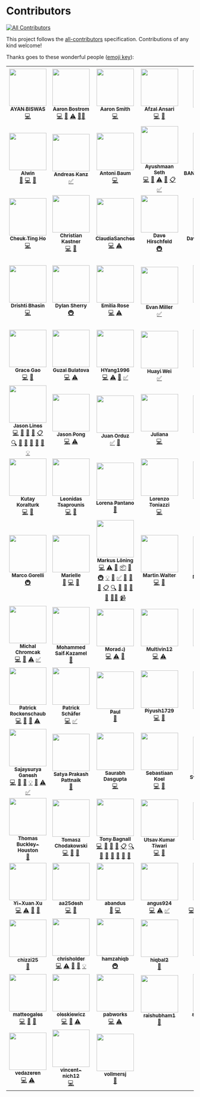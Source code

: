 Contributors
============

<!-- ALL-CONTRIBUTORS-BADGE:START - Do not remove or modify this section -->
[![All Contributors](https://img.shields.io/badge/all_contributors-108-orange.svg)](#contributors)
<!-- ALL-CONTRIBUTORS-BADGE:END -->

This project follows the [all-contributors](https://github.com/all-contributors/all-contributors) specification. Contributions of any kind welcome!

Thanks goes to these wonderful people ([emoji key](https://allcontributors.org/docs/en/emoji-key)):

<!-- ALL-CONTRIBUTORS-LIST:START - Do not remove or modify this section -->
<!-- prettier-ignore-start -->
<!-- markdownlint-disable -->
<table>
  <tr>
    <td align="center"><a href="https://github.com/ayan-biswas0412"><img src="https://avatars.githubusercontent.com/u/52851184?v=4?s=100" width="100px;" alt=""/><br /><sub><b>AYAN BISWAS</b></sub></a><br /><a href="https://github.com/alan-turing-institute/sktime/commits?author=ayan-biswas0412" title="Code">💻</a></td>
    <td align="center"><a href="https://github.com/ABostrom"><img src="https://avatars0.githubusercontent.com/u/9571933?v=4?s=100" width="100px;" alt=""/><br /><sub><b>Aaron Bostrom</b></sub></a><br /><a href="https://github.com/alan-turing-institute/sktime/commits?author=ABostrom" title="Code">💻</a> <a href="https://github.com/alan-turing-institute/sktime/commits?author=ABostrom" title="Documentation">📖</a> <a href="https://github.com/alan-turing-institute/sktime/commits?author=ABostrom" title="Tests">⚠️</a> <a href="#mentoring-ABostrom" title="Mentoring">🧑‍🏫</a></td>
    <td align="center"><a href="https://github.com/aaronreidsmith"><img src="https://avatars.githubusercontent.com/u/21350310?v=4?s=100" width="100px;" alt=""/><br /><sub><b>Aaron Smith</b></sub></a><br /><a href="https://github.com/alan-turing-institute/sktime/commits?author=aaronreidsmith" title="Code">💻</a></td>
    <td align="center"><a href="https://github.com/afzal442"><img src="https://avatars0.githubusercontent.com/u/11625672?v=4?s=100" width="100px;" alt=""/><br /><sub><b>Afzal Ansari</b></sub></a><br /><a href="https://github.com/alan-turing-institute/sktime/commits?author=afzal442" title="Code">💻</a> <a href="https://github.com/alan-turing-institute/sktime/commits?author=afzal442" title="Documentation">📖</a></td>
    <td align="center"><a href="https://github.com/bilal-196"><img src="https://avatars.githubusercontent.com/u/74570044?v=4?s=100" width="100px;" alt=""/><br /><sub><b>Ahmed Bilal</b></sub></a><br /><a href="https://github.com/alan-turing-institute/sktime/commits?author=bilal-196" title="Documentation">📖</a></td>
    <td align="center"><a href="https://github.com/AidenRushbrooke"><img src="https://avatars0.githubusercontent.com/u/72034940?v=4?s=100" width="100px;" alt=""/><br /><sub><b>AidenRushbrooke</b></sub></a><br /><a href="https://github.com/alan-turing-institute/sktime/commits?author=AidenRushbrooke" title="Code">💻</a> <a href="https://github.com/alan-turing-institute/sktime/commits?author=AidenRushbrooke" title="Tests">⚠️</a></td>
    <td align="center"><a href="https://medium.com/@alexandra.amidon"><img src="https://avatars2.githubusercontent.com/u/17050655?v=4?s=100" width="100px;" alt=""/><br /><sub><b>Alexandra Amidon</b></sub></a><br /><a href="#blog-lynnssi" title="Blogposts">📝</a> <a href="https://github.com/alan-turing-institute/sktime/commits?author=lynnssi" title="Documentation">📖</a> <a href="#ideas-lynnssi" title="Ideas, Planning, & Feedback">🤔</a></td>
  </tr>
  <tr>
    <td align="center"><a href="https://github.com/alwinw"><img src="https://avatars3.githubusercontent.com/u/16846521?v=4?s=100" width="100px;" alt=""/><br /><sub><b>Alwin</b></sub></a><br /><a href="https://github.com/alan-turing-institute/sktime/commits?author=alwinw" title="Documentation">📖</a> <a href="https://github.com/alan-turing-institute/sktime/commits?author=alwinw" title="Code">💻</a> <a href="#maintenance-alwinw" title="Maintenance">🚧</a></td>
    <td align="center"><a href="https://github.com/akanz1"><img src="https://avatars3.githubusercontent.com/u/51492342?v=4?s=100" width="100px;" alt=""/><br /><sub><b>Andreas Kanz</b></sub></a><br /><a href="#tutorial-akanz1" title="Tutorials">✅</a></td>
    <td align="center"><a href="https://www.linkedin.com/in/yard1/"><img src="https://avatars.githubusercontent.com/u/10364161?v=4?s=100" width="100px;" alt=""/><br /><sub><b>Antoni Baum</b></sub></a><br /><a href="https://github.com/alan-turing-institute/sktime/commits?author=Yard1" title="Code">💻</a></td>
    <td align="center"><a href="https://www.linkedin.com/in/ayushmaan-seth-4a96364a/"><img src="https://avatars1.githubusercontent.com/u/29939762?v=4?s=100" width="100px;" alt=""/><br /><sub><b>Ayushmaan Seth</b></sub></a><br /><a href="https://github.com/alan-turing-institute/sktime/commits?author=Ayushmaanseth" title="Code">💻</a> <a href="https://github.com/alan-turing-institute/sktime/pulls?q=is%3Apr+reviewed-by%3AAyushmaanseth" title="Reviewed Pull Requests">👀</a> <a href="https://github.com/alan-turing-institute/sktime/commits?author=Ayushmaanseth" title="Tests">⚠️</a> <a href="https://github.com/alan-turing-institute/sktime/commits?author=Ayushmaanseth" title="Documentation">📖</a> <a href="#eventOrganizing-Ayushmaanseth" title="Event Organizing">📋</a> <a href="#tutorial-Ayushmaanseth" title="Tutorials">✅</a></td>
    <td align="center"><a href="https://github.com/BandaSaiTejaReddy"><img src="https://avatars0.githubusercontent.com/u/31387911?v=4?s=100" width="100px;" alt=""/><br /><sub><b>BANDASAITEJAREDDY</b></sub></a><br /><a href="https://github.com/alan-turing-institute/sktime/commits?author=BandaSaiTejaReddy" title="Code">💻</a> <a href="https://github.com/alan-turing-institute/sktime/commits?author=BandaSaiTejaReddy" title="Documentation">📖</a></td>
    <td align="center"><a href="https://bmurphyportfolio.netlify.com/"><img src="https://avatars2.githubusercontent.com/u/32182553?v=4?s=100" width="100px;" alt=""/><br /><sub><b>Brian Murphy</b></sub></a><br /><a href="https://github.com/alan-turing-institute/sktime/commits?author=bmurdata" title="Documentation">📖</a></td>
    <td align="center"><a href="https://github.com/vnmabus"><img src="https://avatars1.githubusercontent.com/u/2364173?v=4?s=100" width="100px;" alt=""/><br /><sub><b>Carlos Ramos Carreño</b></sub></a><br /><a href="https://github.com/alan-turing-institute/sktime/commits?author=vnmabus" title="Documentation">📖</a></td>
  </tr>
  <tr>
    <td align="center"><a href="http://cheuk.dev"><img src="https://avatars1.githubusercontent.com/u/28761465?v=4?s=100" width="100px;" alt=""/><br /><sub><b>Cheuk Ting Ho</b></sub></a><br /><a href="https://github.com/alan-turing-institute/sktime/commits?author=Cheukting" title="Code">💻</a></td>
    <td align="center"><a href="https://github.com/ckastner"><img src="https://avatars.githubusercontent.com/u/15859947?v=4?s=100" width="100px;" alt=""/><br /><sub><b>Christian Kastner</b></sub></a><br /><a href="https://github.com/alan-turing-institute/sktime/commits?author=ckastner" title="Code">💻</a> <a href="https://github.com/alan-turing-institute/sktime/issues?q=author%3Ackastner" title="Bug reports">🐛</a></td>
    <td align="center"><a href="https://github.com/ClaudiaSanches"><img src="https://avatars3.githubusercontent.com/u/28742178?v=4?s=100" width="100px;" alt=""/><br /><sub><b>ClaudiaSanches</b></sub></a><br /><a href="https://github.com/alan-turing-institute/sktime/commits?author=ClaudiaSanches" title="Code">💻</a> <a href="https://github.com/alan-turing-institute/sktime/commits?author=ClaudiaSanches" title="Tests">⚠️</a></td>
    <td align="center"><a href="https://dhirschfeld.github.io/"><img src="https://avatars1.githubusercontent.com/u/881019?v=4?s=100" width="100px;" alt=""/><br /><sub><b>Dave Hirschfeld</b></sub></a><br /><a href="#infra-dhirschfeld" title="Infrastructure (Hosting, Build-Tools, etc)">🚇</a></td>
    <td align="center"><a href="https://github.com/davidbp"><img src="https://avatars3.githubusercontent.com/u/4223580?v=4?s=100" width="100px;" alt=""/><br /><sub><b>David Buchaca Prats</b></sub></a><br /><a href="https://github.com/alan-turing-institute/sktime/commits?author=davidbp" title="Code">💻</a></td>
    <td align="center"><a href="http://www.uco.es/grupos/ayrna/index.php/es/publicaciones/articulos?publications_view_all=1&theses_view_all=0&projects_view_all=0&task=show&view=member&id=22"><img src="https://avatars1.githubusercontent.com/u/47889499?v=4?s=100" width="100px;" alt=""/><br /><sub><b>David Guijo Rubio</b></sub></a><br /><a href="https://github.com/alan-turing-institute/sktime/commits?author=dguijo" title="Code">💻</a> <a href="#ideas-dguijo" title="Ideas, Planning, & Feedback">🤔</a></td>
    <td align="center"><a href="https://github.com/DmitriyValetov"><img src="https://avatars0.githubusercontent.com/u/27976850?v=4?s=100" width="100px;" alt=""/><br /><sub><b>Dmitriy Valetov</b></sub></a><br /><a href="https://github.com/alan-turing-institute/sktime/commits?author=DmitriyValetov" title="Code">💻</a> <a href="#tutorial-DmitriyValetov" title="Tutorials">✅</a></td>
  </tr>
  <tr>
    <td align="center"><a href="https://github.com/Dbhasin1"><img src="https://avatars.githubusercontent.com/u/56479884?v=4?s=100" width="100px;" alt=""/><br /><sub><b>Drishti Bhasin </b></sub></a><br /><a href="https://github.com/alan-turing-institute/sktime/commits?author=Dbhasin1" title="Code">💻</a></td>
    <td align="center"><a href="https://github.com/dsherry"><img src="https://avatars.githubusercontent.com/dsherry?s=100" width="100px;" alt=""/><br /><sub><b>Dylan Sherry</b></sub></a><br /><a href="#infra-dsherry" title="Infrastructure (Hosting, Build-Tools, etc)">🚇</a></td>
    <td align="center"><a href="https://github.com/Emiliathewolf"><img src="https://avatars2.githubusercontent.com/u/22026218?v=4?s=100" width="100px;" alt=""/><br /><sub><b>Emilia Rose</b></sub></a><br /><a href="https://github.com/alan-turing-institute/sktime/commits?author=Emiliathewolf" title="Code">💻</a> <a href="https://github.com/alan-turing-institute/sktime/commits?author=Emiliathewolf" title="Tests">⚠️</a></td>
    <td align="center"><a href="https://github.com/evanmiller29"><img src="https://avatars2.githubusercontent.com/u/8062590?v=4?s=100" width="100px;" alt=""/><br /><sub><b>Evan Miller</b></sub></a><br /><a href="#tutorial-evanmiller29" title="Tutorials">✅</a></td>
    <td align="center"><a href="https://github.com/flix6x"><img src="https://avatars.githubusercontent.com/u/30658763?v=4?s=100" width="100px;" alt=""/><br /><sub><b>Felix Claessen</b></sub></a><br /><a href="https://github.com/alan-turing-institute/sktime/commits?author=flix6x" title="Code">💻</a> <a href="https://github.com/alan-turing-institute/sktime/issues?q=author%3Aflix6x" title="Bug reports">🐛</a> <a href="https://github.com/alan-turing-institute/sktime/commits?author=flix6x" title="Tests">⚠️</a></td>
    <td align="center"><a href="https://github.com/fkiraly"><img src="https://avatars1.githubusercontent.com/u/7985502?v=4?s=100" width="100px;" alt=""/><br /><sub><b>Franz Kiraly</b></sub></a><br /><a href="#business-fkiraly" title="Business development">💼</a> <a href="https://github.com/alan-turing-institute/sktime/commits?author=fkiraly" title="Code">💻</a> <a href="https://github.com/alan-turing-institute/sktime/commits?author=fkiraly" title="Documentation">📖</a> <a href="#design-fkiraly" title="Design">🎨</a> <a href="#eventOrganizing-fkiraly" title="Event Organizing">📋</a> <a href="#example-fkiraly" title="Examples">💡</a> <a href="#financial-fkiraly" title="Financial">💵</a> <a href="#fundingFinding-fkiraly" title="Funding Finding">🔍</a> <a href="#ideas-fkiraly" title="Ideas, Planning, & Feedback">🤔</a> <a href="#mentoring-fkiraly" title="Mentoring">🧑‍🏫</a> <a href="#projectManagement-fkiraly" title="Project Management">📆</a> <a href="#question-fkiraly" title="Answering Questions">💬</a> <a href="https://github.com/alan-turing-institute/sktime/pulls?q=is%3Apr+reviewed-by%3Afkiraly" title="Reviewed Pull Requests">👀</a> <a href="#talk-fkiraly" title="Talks">📢</a> <a href="https://github.com/alan-turing-institute/sktime/commits?author=fkiraly" title="Tests">⚠️</a> <a href="#tutorial-fkiraly" title="Tutorials">✅</a></td>
    <td align="center"><a href="https://github.com/goastler"><img src="https://avatars0.githubusercontent.com/u/7059456?v=4?s=100" width="100px;" alt=""/><br /><sub><b>George Oastler</b></sub></a><br /><a href="https://github.com/alan-turing-institute/sktime/commits?author=goastler" title="Code">💻</a> <a href="https://github.com/alan-turing-institute/sktime/commits?author=goastler" title="Tests">⚠️</a> <a href="#platform-goastler" title="Packaging/porting to new platform">📦</a> <a href="#example-goastler" title="Examples">💡</a> <a href="https://github.com/alan-turing-institute/sktime/commits?author=goastler" title="Documentation">📖</a></td>
  </tr>
  <tr>
    <td align="center"><a href="https://www.linkedin.com/in/gracewgao/"><img src="https://avatars0.githubusercontent.com/u/38268331?v=4?s=100" width="100px;" alt=""/><br /><sub><b>Grace Gao</b></sub></a><br /><a href="https://github.com/alan-turing-institute/sktime/commits?author=gracewgao" title="Code">💻</a> <a href="https://github.com/alan-turing-institute/sktime/issues?q=author%3Agracewgao" title="Bug reports">🐛</a></td>
    <td align="center"><a href="https://github.com/GuzalBulatova"><img src="https://avatars.githubusercontent.com/GuzalBulatova?s=100" width="100px;" alt=""/><br /><sub><b>Guzal Bulatova</b></sub></a><br /><a href="https://github.com/alan-turing-institute/sktime/commits?author=GuzalBulatova" title="Code">💻</a> <a href="https://github.com/alan-turing-institute/sktime/commits?author=GuzalBulatova" title="Tests">⚠️</a></td>
    <td align="center"><a href="https://github.com/HYang1996"><img src="https://avatars0.githubusercontent.com/u/44179303?v=4?s=100" width="100px;" alt=""/><br /><sub><b>HYang1996</b></sub></a><br /><a href="https://github.com/alan-turing-institute/sktime/commits?author=HYang1996" title="Code">💻</a> <a href="https://github.com/alan-turing-institute/sktime/commits?author=HYang1996" title="Tests">⚠️</a> <a href="https://github.com/alan-turing-institute/sktime/commits?author=HYang1996" title="Documentation">📖</a> <a href="#tutorial-HYang1996" title="Tutorials">✅</a></td>
    <td align="center"><a href="https://www.linkedin.com/in/huayiwei/"><img src="https://avatars3.githubusercontent.com/u/22870735?v=4?s=100" width="100px;" alt=""/><br /><sub><b>Huayi Wei</b></sub></a><br /><a href="#tutorial-huayicodes" title="Tutorials">✅</a></td>
    <td align="center"><a href="https://github.com/Ifeanyi30"><img src="https://avatars.githubusercontent.com/u/49926145?v=4?s=100" width="100px;" alt=""/><br /><sub><b>Ifeanyi30</b></sub></a><br /><a href="https://github.com/alan-turing-institute/sktime/commits?author=Ifeanyi30" title="Code">💻</a></td>
    <td align="center"><a href="http://www.timeseriesclassification.com/"><img src="https://avatars0.githubusercontent.com/u/44509982?v=4?s=100" width="100px;" alt=""/><br /><sub><b>James Large</b></sub></a><br /><a href="https://github.com/alan-turing-institute/sktime/commits?author=James-Large" title="Code">💻</a> <a href="https://github.com/alan-turing-institute/sktime/commits?author=James-Large" title="Documentation">📖</a> <a href="https://github.com/alan-turing-institute/sktime/commits?author=James-Large" title="Tests">⚠️</a> <a href="#infra-James-Large" title="Infrastructure (Hosting, Build-Tools, etc)">🚇</a> <a href="#maintenance-James-Large" title="Maintenance">🚧</a></td>
    <td align="center"><a href="https://github.com/jambo6"><img src="https://https://avatars.githubusercontent.com/jambo6?s=100" width="100px;" alt=""/><br /><sub><b>James Morrill</b></sub></a><br /><a href="https://github.com/alan-turing-institute/sktime/commits?author=jambo6" title="Code">💻</a></td>
  </tr>
  <tr>
    <td align="center"><a href="http://www.timeseriesclassification.com"><img src="https://avatars1.githubusercontent.com/u/38794632?v=4?s=100" width="100px;" alt=""/><br /><sub><b>Jason Lines</b></sub></a><br /><a href="https://github.com/alan-turing-institute/sktime/commits?author=jasonlines" title="Code">💻</a> <a href="#business-jasonlines" title="Business development">💼</a> <a href="https://github.com/alan-turing-institute/sktime/commits?author=jasonlines" title="Documentation">📖</a> <a href="#design-jasonlines" title="Design">🎨</a> <a href="#eventOrganizing-jasonlines" title="Event Organizing">📋</a> <a href="#fundingFinding-jasonlines" title="Funding Finding">🔍</a> <a href="#ideas-jasonlines" title="Ideas, Planning, & Feedback">🤔</a> <a href="#projectManagement-jasonlines" title="Project Management">📆</a> <a href="#question-jasonlines" title="Answering Questions">💬</a> <a href="https://github.com/alan-turing-institute/sktime/pulls?q=is%3Apr+reviewed-by%3Ajasonlines" title="Reviewed Pull Requests">👀</a> <a href="#talk-jasonlines" title="Talks">📢</a> <a href="#example-jasonlines" title="Examples">💡</a></td>
    <td align="center"><a href="https://github.com/whackteachers"><img src="https://avatars0.githubusercontent.com/u/33785383?v=4?s=100" width="100px;" alt=""/><br /><sub><b>Jason Pong</b></sub></a><br /><a href="https://github.com/alan-turing-institute/sktime/commits?author=whackteachers" title="Code">💻</a> <a href="https://github.com/alan-turing-institute/sktime/commits?author=whackteachers" title="Tests">⚠️</a></td>
    <td align="center"><a href="https://juanitorduz.github.io/"><img src="https://avatars1.githubusercontent.com/u/22996444?v=4?s=100" width="100px;" alt=""/><br /><sub><b>Juan Orduz</b></sub></a><br /><a href="#tutorial-juanitorduz" title="Tutorials">✅</a> <a href="https://github.com/alan-turing-institute/sktime/commits?author=juanitorduz" title="Documentation">📖</a></td>
    <td align="center"><a href="https://www.linkedin.com/in/julianarn/"><img src="https://avatars.githubusercontent.com/u/19613567?v=4?s=100" width="100px;" alt=""/><br /><sub><b>Juliana</b></sub></a><br /><a href="https://github.com/alan-turing-institute/sktime/commits?author=julramos" title="Code">💻</a></td>
    <td align="center"><a href="https://github.com/kanand77"><img src="https://avatars.githubusercontent.com/kanand77?s=100" width="100px;" alt=""/><br /><sub><b>Kavin Anand</b></sub></a><br /><a href="https://github.com/alan-turing-institute/sktime/commits?author=kanand77" title="Documentation">📖</a></td>
    <td align="center"><a href="https://whitakerlab.github.io/"><img src="https://avatars1.githubusercontent.com/u/3626306?v=4?s=100" width="100px;" alt=""/><br /><sub><b>Kirstie Whitaker</b></sub></a><br /><a href="#ideas-KirstieJane" title="Ideas, Planning, & Feedback">🤔</a> <a href="#fundingFinding-KirstieJane" title="Funding Finding">🔍</a></td>
    <td align="center"><a href="https://github.com/krumeto"><img src="https://avatars3.githubusercontent.com/u/11272436?v=4?s=100" width="100px;" alt=""/><br /><sub><b>Krum Arnaudov</b></sub></a><br /><a href="https://github.com/alan-turing-institute/sktime/issues?q=author%3Akrumeto" title="Bug reports">🐛</a> <a href="https://github.com/alan-turing-institute/sktime/commits?author=krumeto" title="Code">💻</a></td>
  </tr>
  <tr>
    <td align="center"><a href="https://github.com/koralturkk"><img src="https://avatars2.githubusercontent.com/u/18037789?s=460&v=4?s=100" width="100px;" alt=""/><br /><sub><b>Kutay Koralturk</b></sub></a><br /><a href="https://github.com/alan-turing-institute/sktime/commits?author=koralturkk" title="Code">💻</a> <a href="https://github.com/alan-turing-institute/sktime/issues?q=author%3Akoralturkk" title="Bug reports">🐛</a></td>
    <td align="center"><a href="https://github.com/ltsaprounis"><img src="https://avatars.githubusercontent.com/u/64217214?v=4?s=100" width="100px;" alt=""/><br /><sub><b>Leonidas Tsaprounis</b></sub></a><br /><a href="https://github.com/alan-turing-institute/sktime/commits?author=ltsaprounis" title="Code">💻</a> <a href="https://github.com/alan-turing-institute/sktime/issues?q=author%3Altsaprounis" title="Bug reports">🐛</a></td>
    <td align="center"><a href="http://lpantano.github.io/"><img src="https://avatars2.githubusercontent.com/u/1621788?v=4?s=100" width="100px;" alt=""/><br /><sub><b>Lorena Pantano</b></sub></a><br /><a href="#ideas-lpantano" title="Ideas, Planning, & Feedback">🤔</a></td>
    <td align="center"><a href="https://github.com/ltoniazzi"><img src="https://avatars.githubusercontent.com/u/61414566?s=100" width="100px;" alt=""/><br /><sub><b>Lorenzo Toniazzi</b></sub></a><br /><a href="https://github.com/alan-turing-institute/sktime/commits?author=ltoniazzi" title="Code">💻</a></td>
    <td align="center"><a href="https://github.com/Lovkush-A"><img src="https://avatars.githubusercontent.com/u/25344832?v=4?s=100" width="100px;" alt=""/><br /><sub><b>Lovkush</b></sub></a><br /><a href="https://github.com/alan-turing-institute/sktime/commits?author=Lovkush-A" title="Code">💻</a> <a href="https://github.com/alan-turing-institute/sktime/commits?author=Lovkush-A" title="Tests">⚠️</a></td>
    <td align="center"><a href="https://github.com/luiszugasti"><img src="https://avatars.githubusercontent.com/u/11198457?s=460&u=0645b72683e491824aca16db9702f1d3eb990389&v=4?s=100" width="100px;" alt=""/><br /><sub><b>Luis Zugasti</b></sub></a><br /><a href="https://github.com/alan-turing-institute/sktime/commits?author=luiszugasti" title="Documentation">📖</a></td>
    <td align="center"><a href="http://marcelotryle.com"><img src="https://avatars3.githubusercontent.com/u/7353520?v=4?s=100" width="100px;" alt=""/><br /><sub><b>Marcelo Trylesinski</b></sub></a><br /><a href="https://github.com/alan-turing-institute/sktime/commits?author=Kludex" title="Documentation">📖</a></td>
  </tr>
  <tr>
    <td align="center"><a href="https://github.com/MarcoGorelli"><img src="https://avatars2.githubusercontent.com/u/33491632?v=4?s=100" width="100px;" alt=""/><br /><sub><b>Marco Gorelli</b></sub></a><br /><a href="#infra-MarcoGorelli" title="Infrastructure (Hosting, Build-Tools, etc)">🚇</a></td>
    <td align="center"><a href="https://twitter.com/marielli"><img src="https://avatars2.githubusercontent.com/u/13499809?v=4?s=100" width="100px;" alt=""/><br /><sub><b>Marielle</b></sub></a><br /><a href="https://github.com/alan-turing-institute/sktime/commits?author=marielledado" title="Documentation">📖</a> <a href="https://github.com/alan-turing-institute/sktime/commits?author=marielledado" title="Code">💻</a> <a href="#ideas-marielledado" title="Ideas, Planning, & Feedback">🤔</a></td>
    <td align="center"><a href="https://github.com/mloning"><img src="https://avatars3.githubusercontent.com/u/21020482?v=4?s=100" width="100px;" alt=""/><br /><sub><b>Markus Löning</b></sub></a><br /><a href="https://github.com/alan-turing-institute/sktime/commits?author=mloning" title="Code">💻</a> <a href="https://github.com/alan-turing-institute/sktime/commits?author=mloning" title="Tests">⚠️</a> <a href="#maintenance-mloning" title="Maintenance">🚧</a> <a href="#platform-mloning" title="Packaging/porting to new platform">📦</a> <a href="https://github.com/alan-turing-institute/sktime/pulls?q=is%3Apr+reviewed-by%3Amloning" title="Reviewed Pull Requests">👀</a> <a href="#infra-mloning" title="Infrastructure (Hosting, Build-Tools, etc)">🚇</a> <a href="#example-mloning" title="Examples">💡</a> <a href="https://github.com/alan-turing-institute/sktime/issues?q=author%3Amloning" title="Bug reports">🐛</a> <a href="#tutorial-mloning" title="Tutorials">✅</a> <a href="#business-mloning" title="Business development">💼</a> <a href="https://github.com/alan-turing-institute/sktime/commits?author=mloning" title="Documentation">📖</a> <a href="#design-mloning" title="Design">🎨</a> <a href="#eventOrganizing-mloning" title="Event Organizing">📋</a> <a href="#fundingFinding-mloning" title="Funding Finding">🔍</a> <a href="#ideas-mloning" title="Ideas, Planning, & Feedback">🤔</a> <a href="#projectManagement-mloning" title="Project Management">📆</a> <a href="#question-mloning" title="Answering Questions">💬</a> <a href="#talk-mloning" title="Talks">📢</a> <a href="#mentoring-mloning" title="Mentoring">🧑‍🏫</a> <a href="#video-mloning" title="Videos">📹</a></td>
    <td align="center"><a href="https://www.linkedin.com/in/martin-walter-1a33b3114/"><img src="https://avatars0.githubusercontent.com/u/29627036?v=4?s=100" width="100px;" alt=""/><br /><sub><b>Martin Walter</b></sub></a><br /><a href="https://github.com/alan-turing-institute/sktime/commits?author=aiwalter" title="Code">💻</a> <a href="https://github.com/alan-turing-institute/sktime/issues?q=author%3Aaiwalter" title="Bug reports">🐛</a></td>
    <td align="center"><a href="https://github.com/martinagvilas"><img src="https://avatars2.githubusercontent.com/u/37339384?v=4?s=100" width="100px;" alt=""/><br /><sub><b>Martina G. Vilas</b></sub></a><br /><a href="https://github.com/alan-turing-institute/sktime/pulls?q=is%3Apr+reviewed-by%3Amartinagvilas" title="Reviewed Pull Requests">👀</a> <a href="#ideas-martinagvilas" title="Ideas, Planning, & Feedback">🤔</a></td>
    <td align="center"><a href="http://www.timeseriesclassification.com"><img src="https://avatars0.githubusercontent.com/u/25731235?v=4?s=100" width="100px;" alt=""/><br /><sub><b>Matthew Middlehurst</b></sub></a><br /><a href="https://github.com/alan-turing-institute/sktime/commits?author=MatthewMiddlehurst" title="Code">💻</a> <a href="https://github.com/alan-turing-institute/sktime/commits?author=MatthewMiddlehurst" title="Documentation">📖</a> <a href="https://github.com/alan-turing-institute/sktime/commits?author=MatthewMiddlehurst" title="Tests">⚠️</a> <a href="#tutorial-MatthewMiddlehurst" title="Tutorials">✅</a></td>
    <td align="center"><a href="https://github.com/Hephaest"><img src="https://avatars2.githubusercontent.com/u/37981444?v=4?s=100" width="100px;" alt=""/><br /><sub><b>Miao Cai</b></sub></a><br /><a href="https://github.com/alan-turing-institute/sktime/issues?q=author%3AHephaest" title="Bug reports">🐛</a> <a href="https://github.com/alan-turing-institute/sktime/commits?author=Hephaest" title="Code">💻</a></td>
  </tr>
  <tr>
    <td align="center"><a href="https://github.com/MichalChromcak"><img src="https://avatars1.githubusercontent.com/u/12393430?v=4?s=100" width="100px;" alt=""/><br /><sub><b>Michal Chromcak</b></sub></a><br /><a href="https://github.com/alan-turing-institute/sktime/commits?author=MichalChromcak" title="Code">💻</a> <a href="https://github.com/alan-turing-institute/sktime/commits?author=MichalChromcak" title="Documentation">📖</a> <a href="https://github.com/alan-turing-institute/sktime/commits?author=MichalChromcak" title="Tests">⚠️</a> <a href="#tutorial-MichalChromcak" title="Tutorials">✅</a></td>
    <td align="center"><a href="https://mo-saif.github.io/"><img src="https://avatars0.githubusercontent.com/u/27867617?v=4?s=100" width="100px;" alt=""/><br /><sub><b>Mohammed Saif Kazamel</b></sub></a><br /><a href="https://github.com/alan-turing-institute/sktime/issues?q=author%3AMo-Saif" title="Bug reports">🐛</a></td>
    <td align="center"><a href="https://moradisten.github.io/"><img src="https://avatars.githubusercontent.com/u/29915156?v=4?s=100" width="100px;" alt=""/><br /><sub><b>Morad :)</b></sub></a><br /><a href="https://github.com/alan-turing-institute/sktime/commits?author=moradabaz" title="Code">💻</a> <a href="https://github.com/alan-turing-institute/sktime/commits?author=moradabaz" title="Tests">⚠️</a> <a href="https://github.com/alan-turing-institute/sktime/commits?author=moradabaz" title="Documentation">📖</a></td>
    <td align="center"><a href="https://github.com/Multivin12"><img src="https://avatars3.githubusercontent.com/u/36476633?v=4?s=100" width="100px;" alt=""/><br /><sub><b>Multivin12</b></sub></a><br /><a href="https://github.com/alan-turing-institute/sktime/commits?author=Multivin12" title="Code">💻</a> <a href="https://github.com/alan-turing-institute/sktime/commits?author=Multivin12" title="Tests">⚠️</a></td>
    <td align="center"><a href="https://github.com/ngupta23"><img src="https://avatars0.githubusercontent.com/u/33585645?v=4?s=100" width="100px;" alt=""/><br /><sub><b>Nikhil Gupta</b></sub></a><br /><a href="https://github.com/alan-turing-institute/sktime/commits?author=ngupta23" title="Code">💻</a> <a href="https://github.com/alan-turing-institute/sktime/issues?q=author%3Angupta23" title="Bug reports">🐛</a> <a href="https://github.com/alan-turing-institute/sktime/commits?author=ngupta23" title="Documentation">📖</a></td>
    <td align="center"><a href="https://github.com/ninfueng"><img src="https://avatars2.githubusercontent.com/u/28499769?v=4?s=100" width="100px;" alt=""/><br /><sub><b>Ninnart Fuengfusin</b></sub></a><br /><a href="https://github.com/alan-turing-institute/sktime/commits?author=ninfueng" title="Code">💻</a></td>
    <td align="center"><a href="https://github.com/kachayev"><img src="https://avatars.githubusercontent.com/u/485647?v=4?s=100" width="100px;" alt=""/><br /><sub><b>Oleksii Kachaiev</b></sub></a><br /><a href="https://github.com/alan-turing-institute/sktime/commits?author=kachayev" title="Code">💻</a> <a href="https://github.com/alan-turing-institute/sktime/commits?author=kachayev" title="Tests">⚠️</a></td>
  </tr>
  <tr>
    <td align="center"><a href="https://github.com/prockenschaub"><img src="https://avatars0.githubusercontent.com/u/15381732?v=4?s=100" width="100px;" alt=""/><br /><sub><b>Patrick Rockenschaub</b></sub></a><br /><a href="https://github.com/alan-turing-institute/sktime/commits?author=prockenschaub" title="Code">💻</a> <a href="#design-prockenschaub" title="Design">🎨</a> <a href="#ideas-prockenschaub" title="Ideas, Planning, & Feedback">🤔</a> <a href="https://github.com/alan-turing-institute/sktime/commits?author=prockenschaub" title="Tests">⚠️</a></td>
    <td align="center"><a href="http://www2.informatik.hu-berlin.de/~schaefpa/"><img src="https://avatars0.githubusercontent.com/u/7783034?v=4?s=100" width="100px;" alt=""/><br /><sub><b>Patrick Schäfer</b></sub></a><br /><a href="https://github.com/alan-turing-institute/sktime/commits?author=patrickzib" title="Code">💻</a> <a href="#tutorial-patrickzib" title="Tutorials">✅</a></td>
    <td align="center"><a href="https://ber.gp"><img src="https://avatars1.githubusercontent.com/u/9824244?v=4?s=100" width="100px;" alt=""/><br /><sub><b>Paul</b></sub></a><br /><a href="https://github.com/alan-turing-institute/sktime/commits?author=Pangoraw" title="Documentation">📖</a></td>
    <td align="center"><a href="https://github.com/Piyush1729"><img src="https://avatars2.githubusercontent.com/u/64950012?v=4?s=100" width="100px;" alt=""/><br /><sub><b>Piyush1729</b></sub></a><br /><a href="https://github.com/alan-turing-institute/sktime/commits?author=Piyush1729" title="Code">💻</a> <a href="https://github.com/alan-turing-institute/sktime/pulls?q=is%3Apr+reviewed-by%3APiyush1729" title="Reviewed Pull Requests">👀</a></td>
    <td align="center"><a href="https://github.com/Quaterion"><img src="https://avatars2.githubusercontent.com/u/23200273?v=4?s=100" width="100px;" alt=""/><br /><sub><b>Quaterion</b></sub></a><br /><a href="https://github.com/alan-turing-institute/sktime/issues?q=author%3AQuaterion" title="Bug reports">🐛</a></td>
    <td align="center"><a href="https://github.com/Riyabelle25"><img src="https://avatars.githubusercontent.com/u/55790848?v=4?s=100" width="100px;" alt=""/><br /><sub><b>Riya Elizabeth John</b></sub></a><br /><a href="https://github.com/alan-turing-institute/sktime/commits?author=Riyabelle25" title="Code">💻</a> <a href="https://github.com/alan-turing-institute/sktime/commits?author=Riyabelle25" title="Tests">⚠️</a> <a href="https://github.com/alan-turing-institute/sktime/commits?author=Riyabelle25" title="Documentation">📖</a></td>
    <td align="center"><a href="https://github.com/rnkuhns"><img src="https://avatars0.githubusercontent.com/u/26907244?v=4?s=100" width="100px;" alt=""/><br /><sub><b>Ryan Kuhns</b></sub></a><br /><a href="https://github.com/alan-turing-institute/sktime/commits?author=RNKuhns" title="Code">💻</a> <a href="https://github.com/alan-turing-institute/sktime/commits?author=RNKuhns" title="Documentation">📖</a> <a href="#tutorial-RNKuhns" title="Tutorials">✅</a></td>
  </tr>
  <tr>
    <td align="center"><a href="https://sajay.online"><img src="https://avatars2.githubusercontent.com/u/25329624?v=4?s=100" width="100px;" alt=""/><br /><sub><b>Sajaysurya Ganesh</b></sub></a><br /><a href="https://github.com/alan-turing-institute/sktime/commits?author=sajaysurya" title="Code">💻</a> <a href="https://github.com/alan-turing-institute/sktime/commits?author=sajaysurya" title="Documentation">📖</a> <a href="#design-sajaysurya" title="Design">🎨</a> <a href="#example-sajaysurya" title="Examples">💡</a> <a href="#ideas-sajaysurya" title="Ideas, Planning, & Feedback">🤔</a> <a href="https://github.com/alan-turing-institute/sktime/commits?author=sajaysurya" title="Tests">⚠️</a> <a href="#tutorial-sajaysurya" title="Tutorials">✅</a></td>
    <td align="center"><a href="https://www.linkedin.com/in/satya-pattnaik-77a430144/"><img src="https://avatars.githubusercontent.com/u/22102468?v=4?s=100" width="100px;" alt=""/><br /><sub><b>Satya Prakash Pattnaik</b></sub></a><br /><a href="https://github.com/alan-turing-institute/sktime/commits?author=satya-pattnaik" title="Documentation">📖</a></td>
    <td align="center"><a href="https://github.com/dasgupsa"><img src="https://avatars2.githubusercontent.com/u/10398956?v=4?s=100" width="100px;" alt=""/><br /><sub><b>Saurabh Dasgupta</b></sub></a><br /><a href="https://github.com/alan-turing-institute/sktime/commits?author=dasgupsa" title="Code">💻</a></td>
    <td align="center"><a href="https://github.com/SebasKoel"><img src="https://avatars3.githubusercontent.com/u/66252156?v=4?s=100" width="100px;" alt=""/><br /><sub><b>Sebastiaan Koel</b></sub></a><br /><a href="https://github.com/alan-turing-institute/sktime/commits?author=SebasKoel" title="Code">💻</a> <a href="https://github.com/alan-turing-institute/sktime/commits?author=SebasKoel" title="Documentation">📖</a></td>
    <td align="center"><a href="https://github.com/SveaMeyer13"><img src="https://avatars.githubusercontent.com/u/46671894?v=4?s=100" width="100px;" alt=""/><br /><sub><b>Svea Marie Meyer</b></sub></a><br /><a href="https://github.com/alan-turing-institute/sktime/commits?author=SveaMeyer13" title="Documentation">📖</a></td>
    <td align="center"><a href="https://thayeylolu.github.io/portfolio/"><img src="https://avatars.githubusercontent.com/u/13348874?v=4?s=100" width="100px;" alt=""/><br /><sub><b>Taiwo Owoseni</b></sub></a><br /><a href="https://github.com/alan-turing-institute/sktime/commits?author=thayeylolu" title="Code">💻</a></td>
    <td align="center"><a href="https://github.com/lnthach"><img src="https://avatars0.githubusercontent.com/u/7788363?v=4?s=100" width="100px;" alt=""/><br /><sub><b>Thach Le Nguyen</b></sub></a><br /><a href="https://github.com/alan-turing-institute/sktime/commits?author=lnthach" title="Code">💻</a> <a href="https://github.com/alan-turing-institute/sktime/commits?author=lnthach" title="Tests">⚠️</a></td>
  </tr>
  <tr>
    <td align="center"><a href="https://github.com/tombh"><img src="https://avatars.githubusercontent.com/u/160835?s=80&v=4?s=100" width="100px;" alt=""/><br /><sub><b>Thomas Buckley-Houston</b></sub></a><br /><a href="https://github.com/alan-turing-institute/sktime/issues?q=author%3Atombh" title="Bug reports">🐛</a></td>
    <td align="center"><a href="https://github.com/tch"><img src="https://avatars3.githubusercontent.com/u/184076?v=4?s=100" width="100px;" alt=""/><br /><sub><b>Tomasz Chodakowski</b></sub></a><br /><a href="https://github.com/alan-turing-institute/sktime/commits?author=tch" title="Code">💻</a> <a href="https://github.com/alan-turing-institute/sktime/commits?author=tch" title="Documentation">📖</a> <a href="https://github.com/alan-turing-institute/sktime/issues?q=author%3Atch" title="Bug reports">🐛</a></td>
    <td align="center"><a href="http://www.timeseriesclassification.com"><img src="https://avatars1.githubusercontent.com/u/9594042?v=4?s=100" width="100px;" alt=""/><br /><sub><b>Tony Bagnall</b></sub></a><br /><a href="https://github.com/alan-turing-institute/sktime/commits?author=TonyBagnall" title="Code">💻</a> <a href="#business-TonyBagnall" title="Business development">💼</a> <a href="https://github.com/alan-turing-institute/sktime/commits?author=TonyBagnall" title="Documentation">📖</a> <a href="#design-TonyBagnall" title="Design">🎨</a> <a href="#eventOrganizing-TonyBagnall" title="Event Organizing">📋</a> <a href="#fundingFinding-TonyBagnall" title="Funding Finding">🔍</a> <a href="#ideas-TonyBagnall" title="Ideas, Planning, & Feedback">🤔</a> <a href="#projectManagement-TonyBagnall" title="Project Management">📆</a> <a href="#question-TonyBagnall" title="Answering Questions">💬</a> <a href="https://github.com/alan-turing-institute/sktime/pulls?q=is%3Apr+reviewed-by%3ATonyBagnall" title="Reviewed Pull Requests">👀</a> <a href="#talk-TonyBagnall" title="Talks">📢</a> <a href="#data-TonyBagnall" title="Data">🔣</a></td>
    <td align="center"><a href="https://github.com/utsavcoding"><img src="https://avatars3.githubusercontent.com/u/55446385?v=4?s=100" width="100px;" alt=""/><br /><sub><b>Utsav Kumar Tiwari</b></sub></a><br /><a href="https://github.com/alan-turing-institute/sktime/commits?author=utsavcoding" title="Code">💻</a> <a href="https://github.com/alan-turing-institute/sktime/commits?author=utsavcoding" title="Documentation">📖</a></td>
    <td align="center"><a href="https://github.com/ViktorKaz"><img src="https://avatars0.githubusercontent.com/u/33499138?v=4?s=100" width="100px;" alt=""/><br /><sub><b>ViktorKaz</b></sub></a><br /><a href="https://github.com/alan-turing-institute/sktime/commits?author=ViktorKaz" title="Code">💻</a> <a href="https://github.com/alan-turing-institute/sktime/commits?author=ViktorKaz" title="Documentation">📖</a> <a href="#design-ViktorKaz" title="Design">🎨</a></td>
    <td align="center"><a href="https://github.com/magittan"><img src="https://avatars0.githubusercontent.com/u/14024202?v=4?s=100" width="100px;" alt=""/><br /><sub><b>William Zheng</b></sub></a><br /><a href="https://github.com/alan-turing-institute/sktime/commits?author=magittan" title="Code">💻</a> <a href="https://github.com/alan-turing-institute/sktime/commits?author=magittan" title="Tests">⚠️</a></td>
    <td align="center"><a href="https://github.com/yashlamba"><img src="https://avatars.githubusercontent.com/u/44164398?v=4?s=100" width="100px;" alt=""/><br /><sub><b>Yash Lamba</b></sub></a><br /><a href="https://github.com/alan-turing-institute/sktime/commits?author=yashlamba" title="Code">💻</a></td>
  </tr>
  <tr>
    <td align="center"><a href="https://github.com/xuyxu"><img src="https://avatars2.githubusercontent.com/u/22359569?v=4?s=100" width="100px;" alt=""/><br /><sub><b>Yi-Xuan Xu</b></sub></a><br /><a href="https://github.com/alan-turing-institute/sktime/commits?author=xuyxu" title="Code">💻</a> <a href="https://github.com/alan-turing-institute/sktime/commits?author=xuyxu" title="Tests">⚠️</a> <a href="#maintenance-xuyxu" title="Maintenance">🚧</a> <a href="https://github.com/alan-turing-institute/sktime/commits?author=xuyxu" title="Documentation">📖</a></td>
    <td align="center"><a href="https://github.com/aa25desh"><img src="https://avatars1.githubusercontent.com/u/29518290?v=4?s=100" width="100px;" alt=""/><br /><sub><b>aa25desh</b></sub></a><br /><a href="https://github.com/alan-turing-institute/sktime/commits?author=aa25desh" title="Code">💻</a> <a href="https://github.com/alan-turing-institute/sktime/issues?q=author%3Aaa25desh" title="Bug reports">🐛</a></td>
    <td align="center"><a href="https://github.com/abandus"><img src="https://avatars2.githubusercontent.com/u/46486474?v=4?s=100" width="100px;" alt=""/><br /><sub><b>abandus</b></sub></a><br /><a href="#ideas-abandus" title="Ideas, Planning, & Feedback">🤔</a> <a href="https://github.com/alan-turing-institute/sktime/commits?author=abandus" title="Code">💻</a></td>
    <td align="center"><a href="https://github.com/angus924"><img src="https://avatars0.githubusercontent.com/u/55837131?v=4?s=100" width="100px;" alt=""/><br /><sub><b>angus924</b></sub></a><br /><a href="https://github.com/alan-turing-institute/sktime/commits?author=angus924" title="Code">💻</a> <a href="https://github.com/alan-turing-institute/sktime/commits?author=angus924" title="Tests">⚠️</a> <a href="#tutorial-angus924" title="Tutorials">✅</a></td>
    <td align="center"><a href="https://github.com/big-o"><img src="https://avatars1.githubusercontent.com/u/1134151?v=4?s=100" width="100px;" alt=""/><br /><sub><b>big-o</b></sub></a><br /><a href="https://github.com/alan-turing-institute/sktime/commits?author=big-o" title="Code">💻</a> <a href="https://github.com/alan-turing-institute/sktime/commits?author=big-o" title="Tests">⚠️</a> <a href="#design-big-o" title="Design">🎨</a> <a href="#ideas-big-o" title="Ideas, Planning, & Feedback">🤔</a> <a href="https://github.com/alan-turing-institute/sktime/pulls?q=is%3Apr+reviewed-by%3Abig-o" title="Reviewed Pull Requests">👀</a> <a href="#tutorial-big-o" title="Tutorials">✅</a> <a href="#mentoring-big-o" title="Mentoring">🧑‍🏫</a></td>
    <td align="center"><a href="https://github.com/brettkoonce"><img src="https://avatars2.githubusercontent.com/u/11281814?v=4?s=100" width="100px;" alt=""/><br /><sub><b>brett koonce</b></sub></a><br /><a href="https://github.com/alan-turing-institute/sktime/commits?author=brettkoonce" title="Documentation">📖</a></td>
    <td align="center"><a href="https://github.com/btrtts"><img src="https://avatars3.githubusercontent.com/u/66252156?v=4?s=100" width="100px;" alt=""/><br /><sub><b>btrtts</b></sub></a><br /><a href="https://github.com/alan-turing-institute/sktime/commits?author=btrtts" title="Documentation">📖</a></td>
  </tr>
  <tr>
    <td align="center"><a href="https://github.com/chizzi25"><img src="https://avatars3.githubusercontent.com/u/67911243?v=4?s=100" width="100px;" alt=""/><br /><sub><b>chizzi25</b></sub></a><br /><a href="#blog-chizzi25" title="Blogposts">📝</a></td>
    <td align="center"><a href="https://github.com/chrisholder"><img src="https://avatars.githubusercontent.com/u/4674372?v=4?s=100" width="100px;" alt=""/><br /><sub><b>chrisholder</b></sub></a><br /><a href="https://github.com/alan-turing-institute/sktime/commits?author=chrisholder" title="Code">💻</a> <a href="https://github.com/alan-turing-institute/sktime/commits?author=chrisholder" title="Tests">⚠️</a> <a href="https://github.com/alan-turing-institute/sktime/commits?author=chrisholder" title="Documentation">📖</a> <a href="#design-chrisholder" title="Design">🎨</a> <a href="#example-chrisholder" title="Examples">💡</a></td>
    <td align="center"><a href="https://github.com/hamzahiqb"><img src="https://avatars3.githubusercontent.com/u/10302415?v=4?s=100" width="100px;" alt=""/><br /><sub><b>hamzahiqb</b></sub></a><br /><a href="#infra-hamzahiqb" title="Infrastructure (Hosting, Build-Tools, etc)">🚇</a></td>
    <td align="center"><a href="https://github.com/hiqbal2"><img src="https://avatars3.githubusercontent.com/u/10302415?v=4?s=100" width="100px;" alt=""/><br /><sub><b>hiqbal2</b></sub></a><br /><a href="https://github.com/alan-turing-institute/sktime/commits?author=hiqbal2" title="Documentation">📖</a></td>
    <td align="center"><a href="https://github.com/jesellier"><img src="https://avatars0.githubusercontent.com/u/51952076?v=4?s=100" width="100px;" alt=""/><br /><sub><b>jesellier</b></sub></a><br /><a href="https://github.com/alan-turing-institute/sktime/commits?author=jesellier" title="Code">💻</a></td>
    <td align="center"><a href="https://github.com/jschemm"><img src="https://avatars.githubusercontent.com/u/81151346?v=4?s=100" width="100px;" alt=""/><br /><sub><b>jschemm</b></sub></a><br /><a href="https://github.com/alan-turing-institute/sktime/commits?author=jschemm" title="Code">💻</a></td>
    <td align="center"><a href="https://github.com/kkoziara"><img src="https://avatars1.githubusercontent.com/u/4346849?v=4?s=100" width="100px;" alt=""/><br /><sub><b>kkoziara</b></sub></a><br /><a href="https://github.com/alan-turing-institute/sktime/commits?author=kkoziara" title="Code">💻</a> <a href="https://github.com/alan-turing-institute/sktime/issues?q=author%3Akkoziara" title="Bug reports">🐛</a></td>
  </tr>
  <tr>
    <td align="center"><a href="https://github.com/matteogales"><img src="https://avatars0.githubusercontent.com/u/9269326?v=4?s=100" width="100px;" alt=""/><br /><sub><b>matteogales</b></sub></a><br /><a href="https://github.com/alan-turing-institute/sktime/commits?author=matteogales" title="Code">💻</a> <a href="#design-matteogales" title="Design">🎨</a> <a href="#ideas-matteogales" title="Ideas, Planning, & Feedback">🤔</a></td>
    <td align="center"><a href="https://github.com/oleskiewicz"><img src="https://avatars1.githubusercontent.com/u/5682158?v=4?s=100" width="100px;" alt=""/><br /><sub><b>oleskiewicz</b></sub></a><br /><a href="https://github.com/alan-turing-institute/sktime/commits?author=oleskiewicz" title="Code">💻</a> <a href="https://github.com/alan-turing-institute/sktime/commits?author=oleskiewicz" title="Documentation">📖</a> <a href="https://github.com/alan-turing-institute/sktime/commits?author=oleskiewicz" title="Tests">⚠️</a></td>
    <td align="center"><a href="https://github.com/pabworks"><img src="https://avatars.githubusercontent.com/u/32725127?v=4?s=100" width="100px;" alt=""/><br /><sub><b>pabworks</b></sub></a><br /><a href="https://github.com/alan-turing-institute/sktime/commits?author=pabworks" title="Code">💻</a> <a href="https://github.com/alan-turing-institute/sktime/commits?author=pabworks" title="Tests">⚠️</a></td>
    <td align="center"><a href="https://github.com/raishubham1"><img src="https://avatars3.githubusercontent.com/u/29356417?v=4?s=100" width="100px;" alt=""/><br /><sub><b>raishubham1</b></sub></a><br /><a href="https://github.com/alan-turing-institute/sktime/commits?author=raishubham1" title="Documentation">📖</a></td>
    <td align="center"><a href="https://github.com/simone-pignotti"><img src="https://avatars1.githubusercontent.com/u/44410066?v=4?s=100" width="100px;" alt=""/><br /><sub><b>simone-pignotti</b></sub></a><br /><a href="https://github.com/alan-turing-institute/sktime/commits?author=simone-pignotti" title="Code">💻</a> <a href="https://github.com/alan-turing-institute/sktime/issues?q=author%3Asimone-pignotti" title="Bug reports">🐛</a></td>
    <td align="center"><a href="https://github.com/sophijka"><img src="https://avatars2.githubusercontent.com/u/47450591?v=4?s=100" width="100px;" alt=""/><br /><sub><b>sophijka</b></sub></a><br /><a href="https://github.com/alan-turing-institute/sktime/commits?author=sophijka" title="Documentation">📖</a> <a href="#maintenance-sophijka" title="Maintenance">🚧</a></td>
    <td align="center"><a href="https://github.com/sri1419"><img src="https://avatars2.githubusercontent.com/u/65078278?v=4?s=100" width="100px;" alt=""/><br /><sub><b>sri1419</b></sub></a><br /><a href="https://github.com/alan-turing-institute/sktime/commits?author=sri1419" title="Code">💻</a></td>
  </tr>
  <tr>
    <td align="center"><a href="https://github.com/vedazeren"><img src="https://avatars3.githubusercontent.com/u/63582874?v=4?s=100" width="100px;" alt=""/><br /><sub><b>vedazeren</b></sub></a><br /><a href="https://github.com/alan-turing-institute/sktime/commits?author=vedazeren" title="Code">💻</a> <a href="https://github.com/alan-turing-institute/sktime/commits?author=vedazeren" title="Tests">⚠️</a></td>
    <td align="center"><a href="https://github.com/vincent-nich12"><img src="https://avatars3.githubusercontent.com/u/36476633?v=4?s=100" width="100px;" alt=""/><br /><sub><b>vincent-nich12</b></sub></a><br /><a href="https://github.com/alan-turing-institute/sktime/commits?author=vincent-nich12" title="Code">💻</a></td>
    <td align="center"><a href="https://github.com/vollmersj"><img src="https://avatars2.githubusercontent.com/u/12613127?v=4?s=100" width="100px;" alt=""/><br /><sub><b>vollmersj</b></sub></a><br /><a href="https://github.com/alan-turing-institute/sktime/commits?author=vollmersj" title="Documentation">📖</a></td>
  </tr>
</table>

<!-- markdownlint-enable -->
<!-- prettier-ignore-end -->
<!-- ALL-CONTRIBUTORS-LIST:END -->
